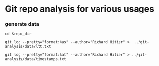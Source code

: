 # Git repo analysis for various usages


### generate data

    cd $repo_dir

    git log --pretty="format:%as" --author="Richard Hitier" >  ../git-analysis/data/ltt.txt

    git log --pretty="format:%at" --author="Richard Hitier" > ../git-analysis/data/timestamps.txt
